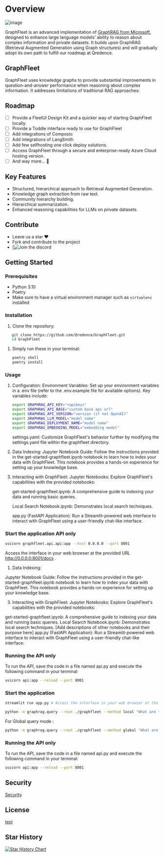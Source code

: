 # Overview

![image](https://github.com/user-attachments/assets/c3ca5ec8-1bbf-4a9c-988e-e7f5100ea5d5)

GraphFleet is an advanced implementation of [GraphRAG from Microsoft](https://github.com/microsoft/graphrag), designed to enhance large language models' ability to reason about complex information and private datasets. It builds upon GraphRAG (Retrieval Augmented Generation using Graph structures) and will gradually adopt its own path to fulfill our roadmap at Qredence.

## GraphFleet

GraphFleet uses knowledge graphs to provide substantial improvements in question-and-answer performance when reasoning about complex information. It addresses limitations of traditional RAG approaches:


## Roadmap


- [ ] Provide a FleetUI Design Kit and a quicker way of starting GraphFleet locally.
- [ ] Provide a Toddle interface ready to use for GraphFleet
- [ ] Add integrations of Composio
- [ ] Add integrations of LangSmith
- [ ] Add few selfhosting  one click deploy solutions.
- [ ] Access GraphFleet through a secure and enterprise-ready Azure Cloud hosting version.
- [ ] And way more... 👀

## Key Features

- Structured, hierarchical approach to Retrieval Augmented Generation.
- Knowledge graph extraction from raw text.
- Community hierarchy building.
- Hierarchical summarization.
- Enhanced reasoning capabilities for LLMs on private datasets.

## Contribute

- Leave us a star ♥
- Fork and contribute to the project
- [![Join the discord](https://discord.gg/BD8MPgzEJc)

## Getting Started

### Prerequisites


- Python 3.10
- Poetry
- Make sure to have a virtual environment manager such as `virtualenv` installed


### Installation

1. Clone the repository:

``` bash
   git clone https://github.com/Qredence/GraphFleet.git
   cd GraphFleet
```

1. Simply run these in your terminal:

   ``` bash
   poetry shell
   poetry install
   ```

### Usage

1. Configuration:
Environment Variables: Set up your environment variables in a .env file (refer to the .env.example file for available options). Key variables include:


   ```sh
   export GRAPHRAG_API_KEY="<apikey>"
   export GRAPHRAG_API_BASE="custom base api url"
   export GRAPHRAG_API_VERSION="version (if not OpenAI)"
   export GRAPHRAG_LLM_MODEL="model name"
   export GRAPHRAG_DEPLOYMENT_NAME="model name"
   export GRAPHRAG_EMBEDDING_MODEL="embedding model"
   ```

   settings.yaml: Customize GraphFleet's behavior further by modifying the settings.yaml file within the graphfleet directory.

1. Data Indexing:
Jupyter Notebook Guide: Follow the instructions provided in the get-started-graphfleet.ipynb notebook to learn how to index your data with GraphFleet. This notebook provides a hands-on experience for setting up your knowledge base.

1. Interacting with GraphFleet:
Jupyter Notebooks: Explore GraphFleet's capabilities with the provided notebooks:

   get-started-graphfleet.ipynb: A comprehensive guide to indexing your data and running basic queries.

   Local Search Notebook.ipynb: Demonstrates local search techniques.

   app.py (FastAPI Application): Run a Streamlit-powered web interface to interact with GraphFleet using a user-friendly chat-like interface.

### Start the application API only

``` bash
uvicorn graphfleet.api.api:app --host 0.0.0.0 --port 8001
```

Access the interface in your web browser at the provided URL  <http://0.0.0.0:8001/docs> .


1. Data Indexing:

Jupyter Notebook Guide: Follow the instructions provided in the get-started-graphfleet.ipynb notebook to learn how to index your data with GraphFleet. This notebook provides a hands-on experience for setting up your knowledge base.

3. Interacting with GraphFleet:
Jupyter Notebooks: Explore GraphFleet's capabilities with the provided notebooks:

get-started-graphfleet.ipynb: A comprehensive guide to indexing your data and running basic queries.
Local Search Notebook.ipynb: Demonstrates local search techniques.
[Add descriptions of other notebooks and their purpose here]
app.py (FastAPI Application): Run a Streamlit-powered web interface to interact with GraphFleet using a user-friendly chat-like interface:

### Running the API only

To run the API, save the code in a file named api.py and execute the following command in your terminal:

``` bash
uvicorn api:app --reload --port 8001
```

### Start the application

``` bash
streamlit run app.py # Access the interface in your web browser at the provided URL (usually http://localhost:8080).
```

``` bash
python -m graphrag.query --root ./graphfleet --method local "What are the key features of GraphRAG ??"
```

For Global query mode :

``` bash
python -m graphrag.query --root ./graphfleet --method global "What are the top main features of GraphRAG"
```

### Running the API only

To run the API, save the code in a file named api.py and execute the following command in your terminal:

``` bash
uvicorn api:app --reload --port 8001
```

## Security

[Security](SECURITY.md)

## License

[text](LICENSE)

## Star History

[![Star History Chart](https://api.star-history.com/svg?repos=Qredence/GraphFleet&type=Date)](https://star-history.com/#Qredence/GraphFleet&Date)
